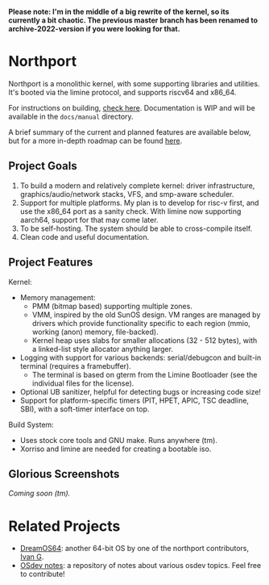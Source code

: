 **Please note: I'm in the middle of a big rewrite of the kernel, so its currently a bit chaotic. The previous master branch has been renamed to archive-2022-version if you were looking for that.**

# Northport
Northport is a monolithic kernel, with some supporting libraries and utilities.
It's booted via the limine protocol, and supports riscv64 and x86_64. 

For instructions on building, [check here](docs/Building.md). Documentation is WIP and will be available in the `docs/manual` directory.

A brief summary of the current and planned features are available below, but for a more in-depth roadmap can be found [here](docs/Roadmap.md).

## Project Goals
1) To build a modern and relatively complete kernel: driver infrastructure, graphics/audio/network stacks, VFS, and smp-aware scheduler.
2) Support for multiple platforms. My plan is to develop for risc-v first, and use the x86_64 port as a sanity check. With limine now supporting aarch64, support for that may come later.
3) To be self-hosting. The system should be able to cross-compile itself.
4) Clean code and useful documentation.

## Project Features
Kernel:
- Memory management: 
    - PMM (bitmap based) supporting multiple zones. 
    - VMM, inspired by the old SunOS design. VM ranges are managed by drivers which provide functionality specific to each region (mmio, working (anon) memory, file-backed).
    - Kernel heap uses slabs for smaller allocations (32 - 512 bytes), with a linked-list style allocator anything larger.
- Logging with support for various backends: serial/debugcon and built-in terminal (requires a framebuffer).
    - The terminal is based on gterm from the Limine Bootloader (see the individual files for the license).
- Optional UB sanitizer, helpful for detecting bugs or increasing code size!
- Support for platform-specific timers (PIT, HPET, APIC, TSC deadline, SBI), with a soft-timer interface on top.

Build System:
- Uses stock core tools and GNU make. Runs anywhere (tm).
- Xorriso and limine are needed for creating a bootable iso.

## Glorious Screenshots
*Coming soon (tm).*

# Related Projects
- [DreamOS64](https://github.com/dreamos82/Dreamos64): another 64-bit OS by one of the northport contributors, [Ivan G](https://github.com/dreamos82). 
- [OSdev notes](https://github.com/dreamos82/Osdev-Notes): a repository of notes about various osdev topics. Feel free to contribute!
